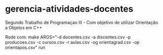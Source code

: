 # gerencia-atividades-docentes
Segundo Trabalho de Programaçao III - Com objetivo de utilizar Orientação a Objetos em C++

Rode com: make ARGS="-d docentes.csv -a discentes.csv -p producoes.csv -c cursos.csv -r aulas.csv -og orientagrad.csv -op orientapos.csv" run

